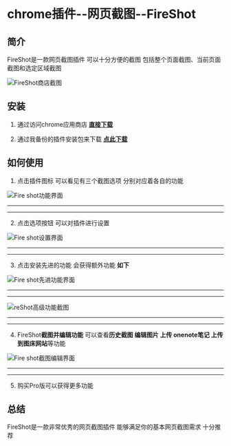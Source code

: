 # chrome插件--网页截图--FireShot

## 简介

FireShot是一款网页截图插件 可以十分方便的截图 包括整个页面截图、当前页面截图和选定区域截图

![FireShot商店截图](https://github.com/tothepythonmoon/2badaoblog/blob/master/blog/No_0009_chrome%E7%BD%91%E9%A1%B5%E6%88%AA%E5%9B%BE/FireShot%E5%95%86%E5%BA%97%E6%88%AA%E5%9B%BE.png?raw=true)

## 安装

1. 通过访问chrome应用商店 [**直接下载**](https://chrome.google.com/webstore/detail/take-webpage-screenshots/mcbpblocgmgfnpjjppndjkmgjaogfceg)

2. 通过我备份的插件安装包来下载 [**点此下载**](https://github.com/tothepythonmoon/2badaoblog/raw/master/blog/No_0009_chrome%E7%BD%91%E9%A1%B5%E6%88%AA%E5%9B%BE/FireShot_0.98.97.2_0.zip)

## 如何使用

1. 点击插件图标 可以看见有三个截图选项 分别对应着各自的功能 

![Fire shot功能界面](https://github.com/tothepythonmoon/2badaoblog/blob/master/blog/No_0009_chrome%E7%BD%91%E9%A1%B5%E6%88%AA%E5%9B%BE/FireShot%E5%8A%9F%E8%83%BD%E9%A1%B5%E9%9D%A2.png?raw=true)

---

---

2. 点击选项按钮 可以对插件进行设置

![Fire shot设置界面](https://github.com/tothepythonmoon/2badaoblog/blob/master/blog/No_0009_chrome%E7%BD%91%E9%A1%B5%E6%88%AA%E5%9B%BE/Fire%20short%E8%AE%BE%E7%BD%AE%E7%95%8C%E9%9D%A2.png?raw=true)

---

---

3. 点击安装先进的功能 会获得额外功能 **如下**

![Fire shot先进功能界面](https://github.com/tothepythonmoon/2badaoblog/blob/master/blog/No_0009_chrome%E7%BD%91%E9%A1%B5%E6%88%AA%E5%9B%BE/Fire%20shot%E5%85%88%E8%BF%9B%E5%8A%9F%E8%83%BD%E7%95%8C%E9%9D%A2.png?raw=true)

---

---

![reShot高级功能截图](https://github.com/tothepythonmoon/2badaoblog/blob/master/blog/No_0009_chrome%E7%BD%91%E9%A1%B5%E6%88%AA%E5%9B%BE/FireShot%E9%AB%98%E7%BA%A7%E5%8A%9F%E8%83%BD%E6%88%AA%E5%9B%BE.png?raw=true)

---

---

4. FireShot**截图并编辑功能** 可以查看**历史截图 编辑图片 上传 onenote笔记 上传到图床网站**等功能

![Fire shot截图编辑界面](https://github.com/tothepythonmoon/2badaoblog/blob/master/blog/No_0009_chrome%E7%BD%91%E9%A1%B5%E6%88%AA%E5%9B%BE/Fire%20shot%E6%88%AA%E5%9B%BE%E7%BC%96%E8%BE%91%E7%95%8C%E9%9D%A2.png?raw=true)

---

---

5. 购买Pro版可以获得更多功能

## 总结

FireShot是一款非常优秀的网页截图插件 能够满足你的基本网页截图需求 十分推荐
